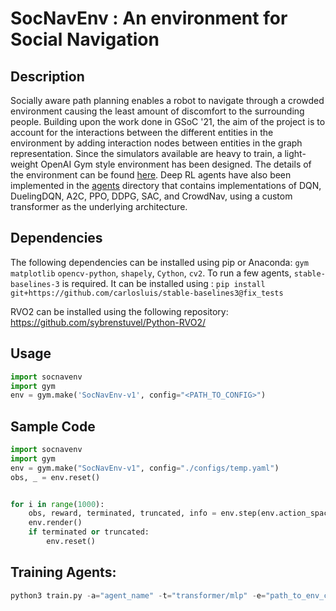 # SocNavEnv : An environment for Social Navigation

## Description

Socially aware path planning enables a robot to navigate through a crowded environment causing the least amount of discomfort to the surrounding people. Building upon the work done in GSoC '21, the aim of the project is to account for the interactions between the different entities in the environment by adding interaction nodes between entities in the graph representation. Since the simulators available are heavy to train, a light-weight OpenAI Gym style environment has been designed. The details of the environment can be found [here](https://github.com/robocomp/gsoc22-socnavenv/tree/main/socnavenv). 
Deep RL agents have also been implemented in the [agents](https://github.com/robocomp/gsoc22-socnavenv/tree/main/agents) directory that contains implementations of DQN, DuelingDQN, A2C, PPO, DDPG, SAC, and CrowdNav, using a custom transformer as the underlying architecture.

## Dependencies
The following dependencies can be installed using pip or Anaconda: `gym` `matplotlib` `opencv-python`, `shapely`, `Cython`, `cv2`.
To run a few agents, `stable-baselines-3` is required. It can be installed using : `pip install git+https://github.com/carlosluis/stable-baselines3@fix_tests`

RVO2 can be installed using the following repository: https://github.com/sybrenstuvel/Python-RVO2/

## Usage
```python
import socnavenv
import gym
env = gym.make('SocNavEnv-v1', config="<PATH_TO_CONFIG>")  
```
## Sample Code
```python
import socnavenv
import gym
env = gym.make("SocNavEnv-v1", config="./configs/temp.yaml") 
obs, _ = env.reset()


for i in range(1000):
    obs, reward, terminated, truncated, info = env.step(env.action_space.sample())
    env.render()
    if terminated or truncated:
        env.reset()
```

## Training Agents:
```python
python3 train.py -a="agent_name" -t="transformer/mlp" -e="path_to_env_config" -c="path_to_agent_config"
```
